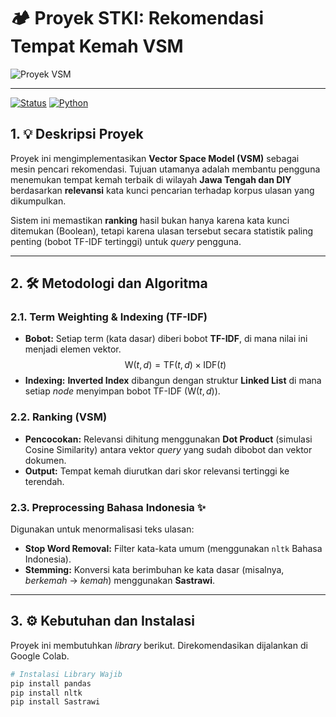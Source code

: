 # 🏕️ Proyek STKI: Rekomendasi Tempat Kemah VSM

![Proyek VSM](https://picsum.photos/900/350/?blur=1)

***
[![Status](https://img.shields.io/badge/Status-Selesai-brightgreen)]()
[![Python](https://img.shields.io/badge/Language-Python%203.11+-blue)]()

## 1. 💡 Deskripsi Proyek

Proyek ini mengimplementasikan **Vector Space Model (VSM)** sebagai mesin pencari rekomendasi. Tujuan utamanya adalah membantu pengguna menemukan tempat kemah terbaik di wilayah **Jawa Tengah dan DIY** berdasarkan **relevansi** kata kunci pencarian terhadap korpus ulasan yang dikumpulkan.

Sistem ini memastikan **ranking** hasil bukan hanya karena kata kunci ditemukan (Boolean), tetapi karena ulasan tersebut secara statistik paling penting (bobot TF-IDF tertinggi) untuk *query* pengguna.

***

## 2. 🛠️ Metodologi dan Algoritma

### 2.1. Term Weighting & Indexing (TF-IDF)

* **Bobot:** Setiap term (kata dasar) diberi bobot **TF-IDF**, di mana nilai ini menjadi elemen vektor.
    $$\text{W}(t, d) = \text{TF}(t, d) \times \text{IDF}(t)$$
* **Indexing:** **Inverted Index** dibangun dengan struktur **Linked List** di mana setiap *node* menyimpan bobot TF-IDF ($\text{W}(t, d)$).

### 2.2. Ranking (VSM)

* **Pencocokan:** Relevansi dihitung menggunakan **Dot Product** (simulasi Cosine Similarity) antara vektor *query* yang sudah dibobot dan vektor dokumen.
* **Output:** Tempat kemah diurutkan dari skor relevansi tertinggi ke terendah.

### 2.3. Preprocessing Bahasa Indonesia ✨

Digunakan untuk menormalisasi teks ulasan:
* **Stop Word Removal:** Filter kata-kata umum (menggunakan `nltk` Bahasa Indonesia).
* **Stemming:** Konversi kata berimbuhan ke kata dasar (misalnya, *berkemah* $\rightarrow$ *kemah*) menggunakan **Sastrawi**.

***

## 3. ⚙️ Kebutuhan dan Instalasi

Proyek ini membutuhkan *library* berikut. Direkomendasikan dijalankan di Google Colab.

```bash
# Instalasi Library Wajib
pip install pandas
pip install nltk
pip install Sastrawi
